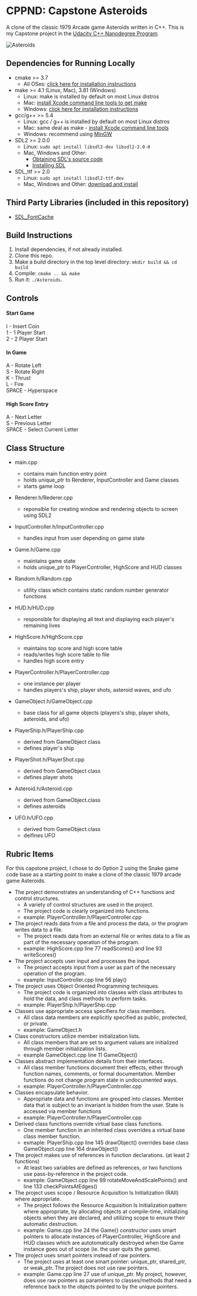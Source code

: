 # CPPND: Capstone Asteroids
A clone of the classic 1979 Arcade game Asteroids written in C++. This is my Capstone project in the [Udacity C++ Nanodegree Program](https://www.udacity.com/course/c-plus-plus-nanodegree--nd213).   

![Asteroids](https://github.com/mkillewald/CppND-Capstone-Asteroids/blob/master/images/Asteroids.png)

## Dependencies for Running Locally
* cmake >= 3.7
  * All OSes: [click here for installation instructions](https://cmake.org/install/)
* make >= 4.1 (Linux, Mac), 3.81 (Windows)
  * Linux: make is installed by default on most Linux distros
  * Mac: [install Xcode command line tools to get make](https://developer.apple.com/xcode/features/)
  * Windows: [click here for installation instructions](http://gnuwin32.sourceforge.net/packages/make.htm)
* gcc/g++ >= 5.4
  * Linux: gcc / g++ is installed by default on most Linux distros
  * Mac: same deal as make - [install Xcode command line tools](https://developer.apple.com/xcode/features/)
  * Windows: recommend using [MinGW](http://www.mingw.org/)
* SDL2 >= 2.0.0
  * Linux: `sudo apt install libsdl2-dev libsdl2-2.0-0`
  * Mac, Windows and Other:
      * [Obtaining SDL's source code](https://www.libsdl.org/download-2.0.php)
      * [Installing SDL](https://wiki.libsdl.org/Installation)
* SDL_ttf >= 2.0
   * Linux: `sudo apt install libsdl2-ttf-dev`
   * Mac, Windows and Other: [download and install](https://www.libsdl.org/projects/SDL_ttf/)

## Third Party Libraries (included in this repository)
* [SDL_FontCache](https://github.com/grimfang4/SDL_FontCache)

## Build Instructions

1. Install dependencies, if not already installed. 
2. Clone this repo.
3. Make a build directory in the top level directory: `mkdir build && cd build`
4. Compile: `cmake .. && make`
5. Run it: `./Asteroids`.

## Controls

#### Start Game
I - Insert Coin   
1 - 1 Player Start   
2 - 2 Player Start
 
#### In Game
A - Rotate Left   
S - Rotate Right   
K - Thrust   
L - Fire   
SPACE - Hyperspace   
  
#### High Score Entry
A - Next Letter   
S - Previous Letter   
SPACE - Select Current Letter   

## Class Structure

* main.cpp
  * contains main function entry point
  * holds unique_ptr to Renderer, InputController and Game classes
  * starts game loop
   
* Renderer.h/Rederer.cpp
  * reponsible for creating window and rendering objects to screen using SDL2

* InputController.h/InputController.cpp
  * handles input from user depending on game state

 * Game.h/Game.cpp
   * maintains game state
   * holds unique_ptr to PlayerController, HighScore and HUD classes

* Random.h/Random.cpp
  * utility class which contains static random number generator functions 
   
* HUD.h/HUD.cpp
  * responsible for displaying all text and displaying each player's remaining lives  

* HighScore.h/HighScore.cpp
  * maintains top score and high score table
  * reads/writes high score table to file
  * handles high score entry
 
* PlayerController.h/PlayerController.cpp
  * one instance per player 
  * handles players's ship, player shots, asteroid waves, and ufo

* GameObject.h/GameObject.cpp
  * base class for all game objects (players's ship, player shots, asteroids, and ufo)

* PlayerShip.h/PlayerShip.cpp
  * derived from GameObject class
  * defines player's ship

* PlayerShot.h/PlayerShot.cpp
  * derived from GameObject class
  * defines player shots

* Asteroid.h/Asteroid.cpp
  * derived from GameObject.class
  * defines asteroids 

* UFO.h/UFO.cpp
  * derived from GameObject.class
  * deifines UFO 

## Rubric Items

For this capstone project, I chose to do Option 2 using the Snake game code base as a starting point to make a clone of the classic 1979 arcade game Asteroids. 

* The project demonstrates an understanding of C++ functions and control structures.
  * A variety of control structures are used in the project.
  * The project code is clearly organized into functions.
  * example: PlayerController.h/PlayerController.cpp
* The project reads data from a file and process the data, or the program writes data to a file.
  * The project reads data from an external file or writes data to a file as part of the necessary operation of the program.
  * example: HighScore.cpp line 77 readScores() and line 93 writeScores()
* The project accepts user input and processes the input.
  * The project accepts input from a user as part of the necessary operation of the program.
  * example: InputController.cpp line 56 play()
* The project uses Object Oriented Programming techniques.
  * The project code is organized into classes with class attributes to hold the data, and class methods to perform tasks.
  * example: PlayerShip.h/PlayerShip.cpp
* Classes use appropriate access specifiers for class members.
  * All class data members are explicitly specified as public, protected, or private.
  * example: GameObject.h
* Class constructors utilize member initialization lists.
  * All class members that are set to argument values are initialized through member initialization lists.
  * example GameObject.cpp line 11 GameObject()
* Classes abstract implementation details from their interfaces.
  * All class member functions document their effects, either through function names, comments, or formal documentation. Member functions do not change program state in undocumented ways.
  * example: PlayerController.h/PlayerController.cpp
* Classes encapsulate behavior.
  * Appropriate data and functions are grouped into classes. Member data that is subject to an invariant is hidden from the user. State is accessed via member functions
  * example: PlayerController.h/PlayerController.cpp
* Derived class functions override virtual base class functions.
  * One member function in an inherited class overrides a virtual base class member function.
  * exmaple: PlayerShip.cpp line 145 drawObject() overrides base class GameObject.cpp line 164 drawObject()
* The project makes use of references in function declarations. (at least 2 functions)
  * At least two variables are defined as references, or two functions use pass-by-reference in the project code.
  * example: GameObject.cpp line 99 rotateMoveAndScalePoints() and line 133 checkPointsAtEdges()
* The project uses scope / Resource Acquisition Is Initialization (RAII) where appropriate.
  * The project follows the Resource Acquisition Is Initialization pattern where appropriate, by allocating objects at compile-time, initializing objects when they are declared, and utilizing scope to ensure their automatic destruction.
  * example: Game.cpp line 24 the Game() constructor uses smart pointers to allocate instances of PlayerController, HighScore and HUD classes which are autotomatically destroyed when tbe Game instance goes out of scope (ie. the user quits the game). 
* The project uses smart pointers instead of raw pointers.
  * The project uses at least one smart pointer: unique_ptr, shared_ptr, or weak_ptr. The project does not use raw pointers.
  * example: Game.cpp line 27 use of unique_ptr. My project, however, does use raw pointers as parameters to classes/methods that need a reference back to the objects pointed to by the unique pointers. 
